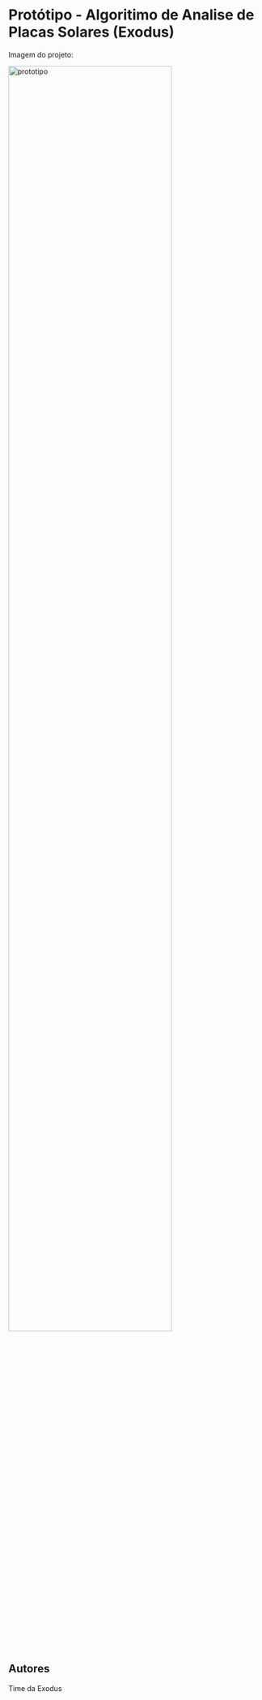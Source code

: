 # Protótipo - Algoritimo de Analise de Placas Solares (Exodus)

Imagem do projeto:

<img src="https://cdn.discordapp.com/attachments/852360702072061954/853249565020913664/unknown.png" alt="prototipo" width="80%">

## Autores

Time da Exodus

